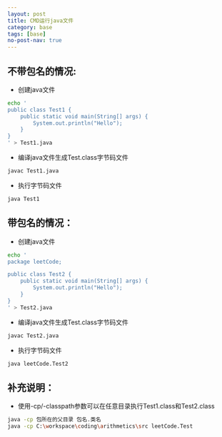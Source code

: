 ```yaml
---
layout: post
title: CMD运行java文件
category: base
tags: [base]
no-post-nav: true
---
```


## 不带包名的情况:

- 创建java文件

```sh
echo '
public class Test1 {
    public static void main(String[] args) {
        System.out.println("Hello");
    }
}
' > Test1.java
```

- 编译java文件生成Test.class字节码文件

```sh
javac Test1.java
```

- 执行字节码文件

```sh
java Test1
```

## 带包名的情况：

- 创建java文件

```sh
echo '
package leetCode;

public class Test2 {
    public static void main(String[] args) {
        System.out.println("Hello");
    }
}
' > Test2.java
```

- 编译java文件生成Test.class字节码文件

```sh
javac Test2.java
```

- 执行字节码文件

```sh
java leetCode.Test2
```

## 补充说明：

- 使用-cp/-classpath参数可以在任意目录执行Test1.class和Test2.class

```sh
java -cp 包所在的父目录 包名.类名
java -cp C:\workspace\coding\arithmetics\src leetCode.Test
```

